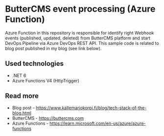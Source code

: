 # ButterCMS event processing (Azure Function)

Azure Function in this repository is responsible for identify right Webhook events (published, updated, deleted) from ButterCMS platform and start DevOps Pipeline via Azure DevOps REST API. This sample code is related to blog post published in my blog (see link below).

## Used technologies
- .NET 6
- Azure Functions V4 (HttpTrigger)

## Read more
- Blog post - https://www.kallemarjokorpi.fi/blog/tech-stack-of-the-blog.html
- ButterCMS - https://buttercms.com
- Azure Functions - https://learn.microsoft.com/en-us/azure/azure-functions

